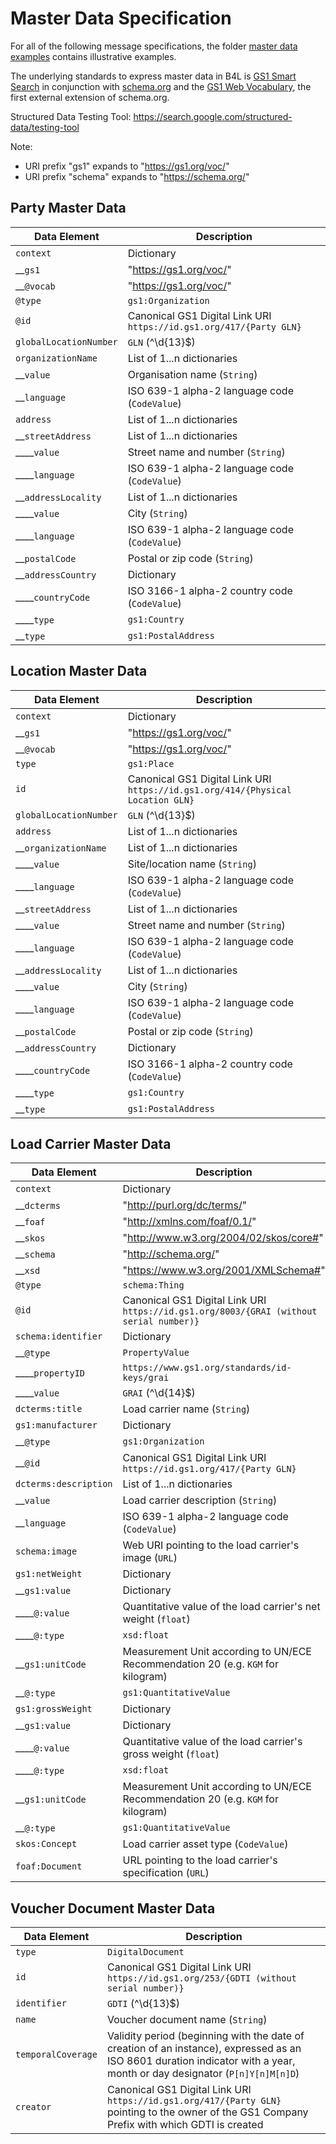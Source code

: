 # Master Data Specification

For all of the following message specifications, the folder [master data examples](masterDataExamples) contains illustrative examples.

The underlying standards to express master data in B4L is [GS1 Smart Search](https://www.gs1.org/standards/gs1-smartsearch/1-6) in conjunction with [schema.org](https://schema.org/) and the [GS1 Web Vocabulary](https://www.gs1.org/gs1-web-vocabulary), the first external extension of schema.org.

Structured Data Testing Tool: https://search.google.com/structured-data/testing-tool

Note:
* URI prefix "gs1" expands to "https://gs1.org/voc/"
* URI prefix "schema" expands to "https://schema.org/"

## Party Master Data

| Data Element | Description |
| --- | -- |
| `context` | Dictionary |
| __`gs1` | "https://gs1.org/voc/" |
| __`@vocab` | "https://gs1.org/voc/" |
| `@type` | `gs1:Organization` |
| `@id` | Canonical GS1 Digital Link URI `https://id.gs1.org/417/{Party GLN}` |
| `globalLocationNumber` | `GLN` (^\d{13}$) |
| `organizationName` | List of 1...n dictionaries |
| __`value` | Organisation name (`String`) |
| __`language` | ISO 639-1 alpha-2 language code (`CodeValue`) |
| `address` | List of 1...n dictionaries |
| __`streetAddress` | List of 1...n dictionaries |
| ____`value` | Street name and number (`String`) |
| ____`language` | ISO 639-1 alpha-2 language code (`CodeValue`) |
| __`addressLocality` | List of 1...n dictionaries |
| ____`value` | City (`String`) |
| ____`language` | ISO 639-1 alpha-2 language code (`CodeValue`) |
| __`postalCode` | Postal or zip code  (`String`) |
| __`addressCountry` | Dictionary |
| ____`countryCode` | ISO 3166-1 alpha-2 country code (`CodeValue`) |
| ____`type` | `gs1:Country` |
| __`type` | `gs1:PostalAddress` |

## Location Master Data

| Data Element | Description |
| --- | -- |
| `context` | Dictionary |
| __`gs1` | "https://gs1.org/voc/" |
| __`@vocab` | "https://gs1.org/voc/" |
| `type` | `gs1:Place` |
| `id` | Canonical GS1 Digital Link URI `https://id.gs1.org/414/{Physical Location GLN}` |
| `globalLocationNumber` | `GLN` (^\d{13}$) |
| `address` | List of 1...n dictionaries |
| __`organizationName` | List of 1...n dictionaries |
| ____`value` | Site/location name (`String`) |
| ____`language` | ISO 639-1 alpha-2 language code (`CodeValue`) |
|  __`streetAddress` | List of 1...n dictionaries |
|  ____`value` | Street name and number (`String`) |
|  ____`language` | ISO 639-1 alpha-2 language code (`CodeValue`) |
|  __`addressLocality` | List of 1...n dictionaries |
|  ____`value` | City (`String`) |
|  ____`language` | ISO 639-1 alpha-2 language code (`CodeValue`) |
|  __`postalCode` | Postal or zip code  (`String`) |
|  __`addressCountry` | Dictionary |
|  ____`countryCode` | ISO 3166-1 alpha-2 country code (`CodeValue`) |
|  ____`type` | `gs1:Country` |
|  __`type` | `gs1:PostalAddress` |

## Load Carrier Master Data

| Data Element | Description |
| --- | -- |
| `context` | Dictionary |
| __`dcterms` | "http://purl.org/dc/terms/" |
| __`foaf` | "http://xmlns.com/foaf/0.1/" |
| __`skos` | "http://www.w3.org/2004/02/skos/core#" |
| __`schema` | "http://schema.org/" |
| __`xsd` | "https://www.w3.org/2001/XMLSchema#" |
| `@type` | `schema:Thing` |
| `@id` | Canonical GS1 Digital Link URI `https://id.gs1.org/8003/{GRAI (without serial number)}` |
| `schema:identifier` | Dictionary |
| __`@type` | `PropertyValue` |
| ____`propertyID` | `https://www.gs1.org/standards/id-keys/grai` |
| ____`value` | `GRAI` (^\d{14}$) |
| `dcterms:title` | Load carrier name (`String`) |
| `gs1:manufacturer` | Dictionary |
| __`@type` | `gs1:Organization` |
| __`@id` | Canonical GS1 Digital Link URI `https://id.gs1.org/417/{Party GLN}` |
| `dcterms:description` | List of 1...n dictionaries |
|  __`value` | Load carrier description (`String`)  |
|  __`language` | ISO 639-1 alpha-2 language code (`CodeValue`) |
| `schema:image` | Web URI pointing to the load carrier's image (`URL`) |
| `gs1:netWeight` | Dictionary |
| __`gs1:value` | Dictionary |
| ____`@:value` | Quantitative value of the load carrier's net weight (`float`) |
| ____`@:type` | `xsd:float` |
| __`gs1:unitCode` | Measurement Unit according to UN/ECE Recommendation 20 (e.g. `KGM` for kilogram) |
| __`@:type` | `gs1:QuantitativeValue` |
| `gs1:grossWeight` | Dictionary |
| __`gs1:value` | Dictionary |
| ____`@:value` | Quantitative value of the load carrier's gross weight (`float`) |
| ____`@:type` | `xsd:float` |
| __`gs1:unitCode` | Measurement Unit according to UN/ECE Recommendation 20 (e.g. `KGM` for kilogram) |
| __`@:type` | `gs1:QuantitativeValue` |
| `skos:Concept` | Load carrier asset type (`CodeValue`) |
| `foaf:Document` | URL pointing to the load carrier's specification (`URL`) |

## Voucher Document Master Data

| Data Element | Description |
| --- | -- |
| `type` | `DigitalDocument` |
| `id` | Canonical GS1 Digital Link URI `https://id.gs1.org/253/{GDTI (without serial number)}` |
| `identifier` | `GDTI` (^\d{13}$) |
| `name` | Voucher document name (`String`) |
| `temporalCoverage` | Validity period (beginning with the date of creation of an instance), expressed as an ISO 8601 duration indicator with a year, month or day designator (`P[n]Y[n]M[n]D`) |
| `creator` | Canonical GS1 Digital Link URI `https://id.gs1.org/417/{Party GLN}` pointing to the owner of the GS1 Company Prefix with which GDTI is created |
